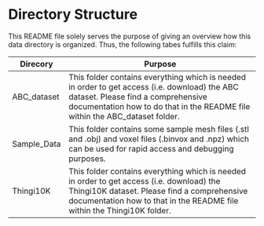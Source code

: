 # Directory Structure

This README file solely serves the purpose of giving an overview how this data directory is organized. Thus, the following tabes fulfills this claim:

|Direcory|Purpose|
|--------|-------|
|ABC_dataset|This folder contains everything which is needed in order to get access (i.e. download) the ABC dataset. Please find a comprehensive documentation how to do that in the README file within the ABC_dataset folder.|
|Sample_Data|This folder contains some sample mesh files (.stl and .obj) and voxel files (.binvox and .npz) which can be used for rapid access and debugging purposes.|
|Thingi10K| This folder contains everything which is needed in order to get access (i.e. download) the Thingi10K dataset. Please find a comprehensive documentation how to that in the README file within the Thingi10K folder.